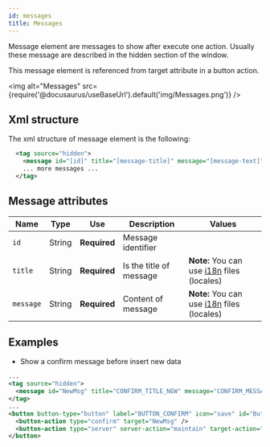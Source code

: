```yaml
---
id: messages
title: Messages
---
```


Message element are messages to show after execute one action. Usually these message are described in the hidden section of the window.

This message element is referenced from target attribute in a button action.

<img alt="Messages" src={require('@docusaurus/useBaseUrl').default('img/Messages.png')} />

## Xml structure

The xml structure of message element is the following:

```xml
  <tag source="hidden">
    <message id="[id]" title="[message-title]" message="[message-text]" />
    ... more messages ...
  </tag>
```

## Message attributes

| Name |  Type | Use | Description     | Values |
| ------ | -------| ---------------------- | ----------------------------------|---------------------------------------- |
|`id`| String | **Required**| Message identifier | |
|`title`| String | **Required**| Is the title of message | **Note:** You can use [i18n](i18n-internationalization.md) files (locales) |
|`message`| String | **Required**| Content of message  | **Note:** You can use [i18n](i18n-internationalization.md) files (locales)  |

## Examples

- Show a confirm message before insert new data

```xml
...
<tag source="hidden">
  <message id="NewMsg" title="CONFIRM_TITLE_NEW" message="CONFIRM_MESSAGE_NEW" />
</tag>
...
<button button-type="button" label="BUTTON_CONFIRM" icon="save" id="ButCnf" help="HELP_CONFIRM_BUTTON">
  <button-action type="confirm" target="NewMsg" />
  <button-action type="server" server-action="maintain" target-action="UsrNew" />
</button>
```
